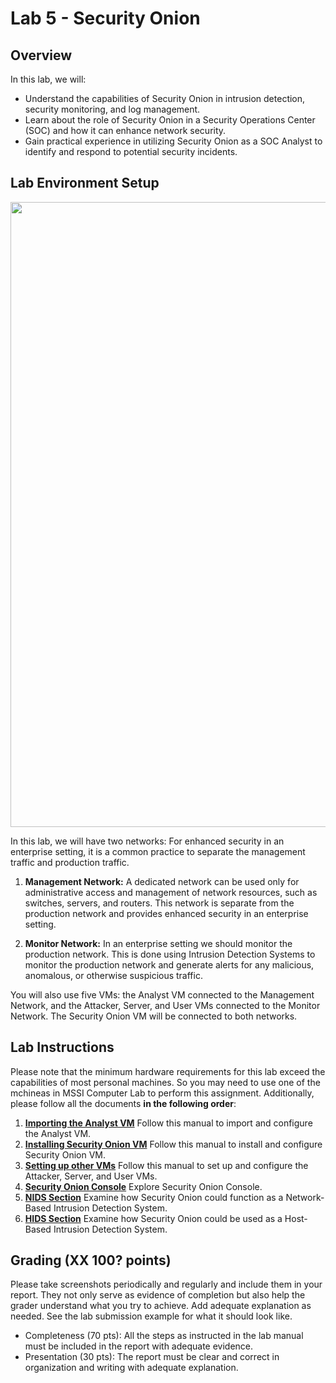 # Lab 5 - Security Onion 

## Overview
In this lab, we will: 
- Understand the capabilities of Security Onion in intrusion detection, security monitoring, and log management.
- Learn about the role of Security Onion in a Security Operations Center (SOC) and how it can enhance network security.
- Gain practical experience in utilizing Security Onion as a SOC Analyst to identify and respond to potential security incidents.



## Lab Environment Setup

<img src="https://github.com/xyliatgithub/EN650654-2023/blob/main/LabFive/Lab%205%20-%20Network%20Setup%20.png" width="1000">


In this lab, we will have two networks: 
For enhanced security in an enterprise setting, it is a common practice to separate the management traffic and production traffic.

1. **Management Network:** A dedicated network can be used only for administrative access and management of network resources, such as switches, servers, and routers. This network is separate from the production network and provides enhanced security in an enterprise setting.

2. **Monitor Network:** In an enterprise setting we should monitor the production network. This is done using Intrusion Detection Systems to monitor the production network and generate alerts for any malicious, anomalous, or otherwise suspicious traffic. 

You will also use five VMs: the Analyst VM connected to the Management Network, and the Attacker, Server, and User VMs connected to the Monitor Network. The Security Onion VM will be connected to both networks.

## Lab Instructions 
Please note that the minimum hardware requirements for this lab exceed the capabilities of most personal machines. So you may need to use one of the mchineas in MSSI Computer Lab to perform this assignment. Additionally, please follow all the documents **in the following order**:

1. **[Importing the Analyst VM](https://github.com/xyliatgithub/EN650654-2023/blob/main/LabFive/Importing%20the%20Analyst%20VM.pdf)** Follow this manual to import and configure the Analyst VM.
2. **[Installing Security Onion VM](https://github.com/xyliatgithub/EN650654-2023/blob/main/LabFive/Installing%20Security%20Onion%20VM.pdf)** Follow this manual to install and configure Security Onion VM.
3. **[Setting up other VMs](https://github.com/xyliatgithub/EN650654-2023/blob/main/LabFive/Setting%20up%20other%20VMs.pdf)** Follow this manual to set up and configure the Attacker, Server, and User VMs.
4. **[Security Onion Console](https://github.com/xyliatgithub/EN650654-2023/blob/main/LabFive/Security%20Onion%20Console.pdf)** Explore Security Onion Console.
5. **[NIDS Section](https://github.com/xyliatgithub/EN650654-2023/blob/main/LabFive/NIDS%20Section.pdf)** Examine how Security Onion could function as a Network-Based Intrusion Detection System. 
6. **[HIDS Section](https://github.com/xyliatgithub/EN650654-2023/blob/main/LabFive/HIDS%20Section.pdf)** Examine how Security Onion could be used as a Host-Based Intrusion Detection System.

## Grading (XX 100? points)
Please take screenshots periodically and regularly and include them in your report. They not only serve as evidence of completion but also help the grader understand what you try to achieve. Add adequate explanation as needed. See the lab submission example for what it should look like.
* Completeness (70 pts): All the steps as instructed in the lab manual must be included in the report with adequate evidence.
* Presentation (30 pts): The report must be clear and correct in organization and writing with adequate explanation.
